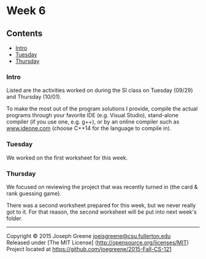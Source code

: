 # Week 6

## Contents
- [Intro](#intro)
- [Tuesday](#tuesday)
- [Thursday](#thursday)
    
### Intro
Listed are the activities worked on during the SI class on Tuesday (09/29) and Thursday (10/01).

To make the most out of the program solutions I provide, compile the actual programs through your 
favorite IDE (e.g. Visual Studio), stand-alone compiler (if you use one, e.g. g++), or by an 
online compiler such as www.ideone.com (choose C++14 for the language to compile in).

### Tuesday
We worked on the first worksheet for this week.

### Thursday
We focused on reviewing the project that was recently turned in (the card & rank guessing game).

There was a second worksheet prepared for this week, but we never really got to it. For that reason, the 
second worksheet will be put into next week's folder.

-------------------------------------------------------------------------------

Copyright &copy; 2015 Joseph Greene <joeisgreene@csu.fullerton.edu>  
Released under [The MIT License] (http://opensource.org/licenses/MIT)  
Project located at <https://github.com/joegreene/2015-Fall-CS-121>
